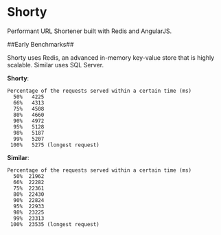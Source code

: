 Shorty
======

Performant URL Shortener built with Redis and AngularJS.


##Early Benchmarks##

Shorty uses Redis, an advanced in-memory key-value store that is highly scalable. Similar uses SQL Server.

**Shorty**:

    Percentage of the requests served within a certain time (ms)
      50%   4225
      66%   4313
      75%   4508
      80%   4660
      90%   4972
      95%   5128
      98%   5187
      99%   5207
     100%   5275 (longest request)
**Similar**: 

    Percentage of the requests served within a certain time (ms)
      50%  21962
      66%  22282
      75%  22361
      80%  22430
      90%  22824
      95%  22933
      98%  23225
      99%  23313
     100%  23535 (longest request)

